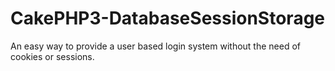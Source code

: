 # CakePHP3-DatabaseSessionStorage
An easy way to provide a user based login system without the need of cookies or sessions.
